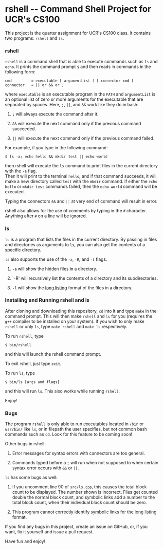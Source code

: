 # rshell -- Command Shell Project for UCR's CS100

This project is the quarter assignment for UCR's CS100 class.
It contains two programs: `rshell` and `ls`.

### rshell

`rshell` is a command shell that is able to execute commands such as `ls` and `echo`.  It prints the command prompt `$` and then reads in commands in the following form:
```
cmd         = executable [ argumentList ] [ connector cmd ]
connector   = || or && or ;
```
where `executable` is an executable program in the `PATH` and `argumentList` is an optional list of zero or more arguments for the executable that are separated by spaces.
Here, `;`, `||`, and `&&` work like they do in bash:

1. `;` will always execute the command after it.

2. `&&` will execute the next command only if the previous command succeeded.

3. `||` will execute the next command only if the previous command failed.

For example, if you type in the following command:
```
$ ls -a; echo hello && mkdir test || echo world
```
then rshell will execute the `ls` command to print files in the current directory with the `-a` flag.  
Then it will print to the terminal `hello`, and if that command succeeds, it will make a new directory called `test` with the `mkdir` command.
If either the `echo hello` or `mkdir test` commands failed, then the `echo world` command will be executed.

Typing the connectors `&&` and `||` at very end of command will result in error.

rshell also allows for the use of comments by typing in the `#` character.
Anything after `#` on a line will be ignored.

### ls

`ls` is a program that lists the files in the current directory.
By passing in files and directories as arguments to `ls`, you can also get the contents of a specific directory.

`ls` also supports the use of the `-a`, `-R`, and `-l` flags.

1. `-a` will show the hidden files in a directory.

2. `-R' will recursively list the contents of a directory and its subdirectories.

3. `-l` will show the [long listing](http://forum.linuxcareer.com/threads/1659-ls-command-with-a-long-listing-format-output) format of the files in a directory.

### Installing and Running rshell and ls

After cloning and downloading this repository, `cd` into it and type `make` in the command prompt. This will then make `rshell` and `ls`  for you (requires the `g++` compiler to be installed on your system).
If you wish to only make `rshell` or only `ls`, type `make rshell` and `make ls` respectively.

To run `rshell`, type
```
$ bin/rshell
```
and this will launch the rshell command prompt.

To exit rshell, just type `exit`.

To run `ls`, type
```
$ bin/ls [args and flags]
```
and this will run `ls`.
This also works while running `rshell`.

 Enjoy!

### Bugs

The program `rshell` is only able to run executables located in `/bin` or `usr/bin/` like `ls`, or in filepath the user specifies, but not common bash commands such as `cd`.
Look for this feature to be coming soon!

Other bugs in rshell:

1. Error messages for syntax errors with connectors are too general.

2. Commands typed before a `;` will run when not supposed to when certain syntax error occurs with `&&` or `||`.

`ls` has some bugs as well:

1. If you uncomment line 90 of `src/ls.cpp`, this causes the total block count to be displayed.
The number shown is incorrect. Files get counted double the normal block count, and symbolic links add a number to the total block count, when their individual block count should be zero.

2. This program cannot correctly identify symbolic links for the long listing format.

If you find any bugs in this project, create an issue on GitHub, or, if you want, fix it yourself and issue a pull request.

Have fun and enjoy!
